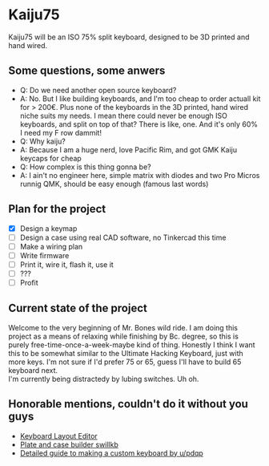 # Kaiju75
Kaiju75 will be an ISO 75% split keyboard, designed to be 3D printed and hand wired.
## Some questions, some anwers
- Q: Do we need another open source keyboard?
- A: No. But I like building keyboards, and I'm too cheap to order actuall kit for > 200€.
Plus none of the keyboards in the 3D printed, hand wired niche suits my needs. 
I mean there could never be enough ISO keyboards, and split on top of that? There is like, one.
And it's only 60% I need my F row dammit!
- Q: Why kaiju? <br>
- A: Because I am a huge nerd, love Pacific Rim, and got GMK Kaiju keycaps for cheap <br>
- Q: How complex is this thing gonna be?
- A: I ain't no engineer here, simple matrix with diodes and two Pro Micros runnig QMK, 
should be easy enough (famous last words)
## Plan for the project
- [x] Design a keymap
- [ ] Design a case using real CAD software, no Tinkercad this time
- [ ] Make a wiring plan
- [ ] Write firmware
- [ ] Print it, wire it, flash it, use it
- [ ] ???
- [ ] Profit
## Current state of the project
Welcome to the very beginning of Mr. Bones wild ride. I am doing this project as a means 
of relaxing while finishing by Bc. degree, so this is purely free-time-once-a-week-maybe 
kind of thing. Honestly I think I want this to be somewhat similar to the Ultimate 
Hacking Keyboard, just with more keys. I'm not sure if I'd prefer 75 or 65, guess I'll 
have to build 65 keyboard next.<br>
I'm currently being distractedy by lubing switches. Uh oh.
## Honorable mentions, couldn't do it without you guys
- [Keyboard Layout Editor](http://www.keyboard-layout-editor.com/)
- [Plate and case builder swillkb](http://builder.swillkb.com/)
- [Detailed guide to making a custom keyboard by u/pdqp](https://www.reddit.com/r/MechanicalKeyboards/comments/4l0p41/guide_detailed_guide_to_making_a_custom_keyboard/)